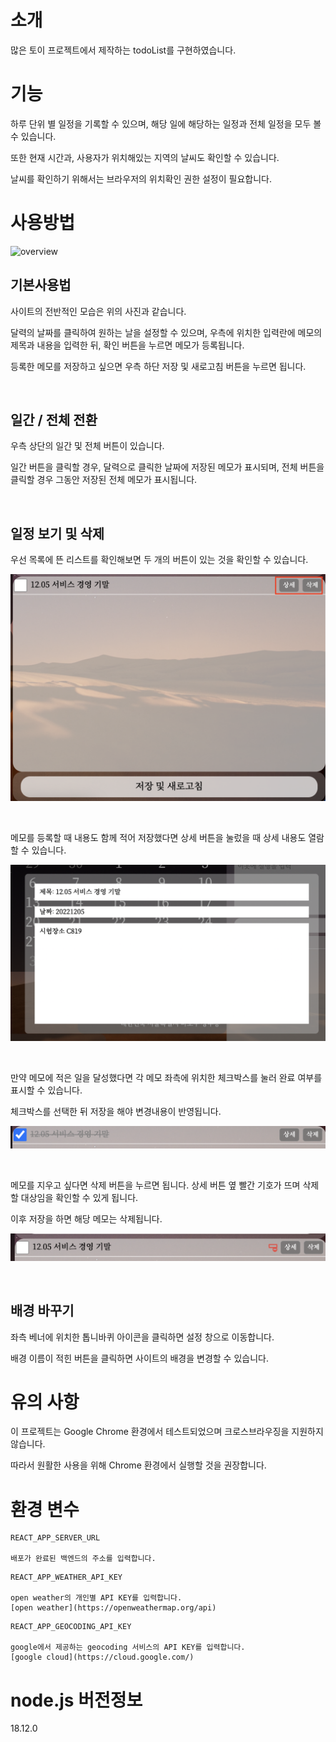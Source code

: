# 소개

많은 토이 프로젝트에서 제작하는 todoList를 구현하였습니다.

# 기능

하루 단위 별 일정을 기록할 수 있으며, 해당 일에 해당하는 일정과 전체 일정을 모두 볼 수 있습니다.

또한 현재 시간과, 사용자가 위치해있는 지역의 날씨도 확인할 수 있습니다.

날씨를 확인하기 위해서는 브라우저의 위치확인 권한 설정이 필요합니다.

# 사용방법

![overview](/readme_assets/overview.png)

## 기본사용법
사이트의 전반적인 모습은 위의 사진과 같습니다.

달력의 날짜를 클릭하여 원하는 날을 설정할 수 있으며, 우측에 위치한 입력란에 메모의 제목과 내용을 입력한 뒤, 확인 버튼을 누르면 메모가 등록됩니다.

등록한 메모를 저장하고 싶으면 우측 하단 저장 및 새로고침 버튼을 누르면 됩니다.

&nbsp;

## 일간 / 전체 전환

우측 상단의 일간 및 전체 버튼이 있습니다.

일간 버튼을 클릭할 경우, 달력으로 클릭한 날짜에 저장된 메모가 표시되며, 전체 버튼을 클릭할 경우 그동안 저장된 전체 메모가 표시됩니다.

&nbsp;

## 일정 보기 및 삭제

우선 목록에 뜬 리스트를 확인해보면 두 개의 버튼이 있는 것을 확인할 수 있습니다.

![list](/readme_assets/list.png)

&nbsp;

메모를 등록할 때 내용도 함께 적어 저장했다면 상세 버튼을 눌렀을 때 상세 내용도 열람할 수 있습니다.

![detail](/readme_assets/detail.png)

&nbsp;

만약 메모에 적은 일을 달성했다면 각 메모 좌측에 위치한 체크박스를 눌러 완료 여부를 표시할 수 있습니다.

체크박스를 선택한 뒤 저장을 해야 변경내용이 반영됩니다.

![done](/readme_assets/done.png)

&nbsp;

메모를 지우고 싶다면 삭제 버튼을 누르면 됩니다.
상세 버튼 옆 빨간 기호가 뜨며 삭제할 대상임을 확인할 수 있게 됩니다.

이후 저장을 하면 해당 메모는 삭제됩니다.

![delete](/readme_assets/delete.png)

&nbsp;

## 배경 바꾸기

좌측 베너에 위치한 톱니바퀴 아이콘을 클릭하면 설정 창으로 이동합니다.

배경 이름이 적힌 버튼을 클릭하면 사이트의 배경을 변경할 수 있습니다.

# 유의 사항

이 프로젝트는 Google Chrome 환경에서 테스트되었으며 크로스브라우징을 지원하지 않습니다.

따라서 원활한 사용을 위해 Chrome 환경에서 실행할 것을 권장합니다.


# 환경 변수

~~~
REACT_APP_SERVER_URL

배포가 완료된 백엔드의 주소를 입력합니다.
~~~

~~~
REACT_APP_WEATHER_API_KEY

open weather의 개인별 API KEY를 입력합니다.
[open weather](https://openweathermap.org/api)
~~~

~~~
REACT_APP_GEOCODING_API_KEY

google에서 제공하는 geocoding 서비스의 API KEY를 입력합니다.
[google cloud](https://cloud.google.com/)
~~~


# node.js 버전정보
18.12.0
